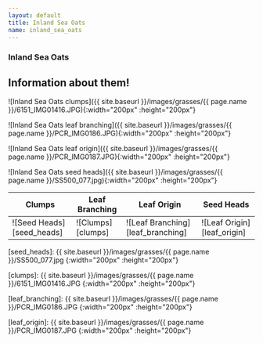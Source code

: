 ```yaml
---
layout: default
title: Inland Sea Oats
name: inland_sea_oats
---
```

### Inland Sea Oats

## Information about them!


![Inland Sea Oats clumps]({{ site.baseurl }}/images/grasses/{{ page.name }}/6151_IMG01416.JPG){:width="200px" :height="200px"}

![Inland Sea Oats leaf branching]({{ site.baseurl }}/images/grasses/{{ page.name }}/PCR_IMG0186.JPG){:width="200px" :height="200px"}

![Inland Sea Oats leaf origin]({{ site.baseurl }}/images/grasses/{{ page.name }}/PCR_IMG0187.JPG){:width="200px" :height="200px"}

![Inland Sea Oats seed heads]({{ site.baseurl }}/images/grasses/{{ page.name }}/SS500_077.jpg){:width="200px" :height="200px"}

Clumps | Leaf Branching | Leaf Origin |Seed Heads
--- | --- | --- | ---
![Seed Heads][seed_heads] | ![Clumps][clumps] | ![Leaf Branching][leaf_branching] | ![Leaf Origin][leaf_origin]


[seed_heads]: {{ site.baseurl }}/images/grasses/{{ page.name }}/SS500_077.jpg {:width="200px" :height="200px"}

[clumps]: {{ site.baseurl }}/images/grasses/{{ page.name }}/6151_IMG01416.JPG {:width="200px" :height="200px"}

[leaf_branching]: {{ site.baseurl }}/images/grasses/{{ page.name }}/PCR_IMG0186.JPG {:width="200px" :height="200px"}

[leaf_origin]: {{ site.baseurl }}/images/grasses/{{ page.name }}/PCR_IMG0187.JPG {:width="200px" :height="200px"}
